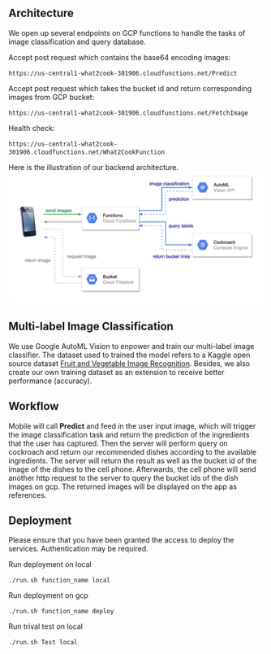 
## Architecture

We open up several endpoints on GCP functions to handle the tasks of image classification and query database.

Accept post request which contains the base64 encoding images:
```
https://us-central1-what2cook-301906.cloudfunctions.net/Predict
```

Accept post request which takes the bucket id and return corresponding images from GCP bucket:
```
https://us-central1-what2cook-301906.cloudfunctions.net/FetchImage
```

Health check:
```
https://us-central1-what2cook-301906.cloudfunctions.net/What2CookFunction
```

Here is the illustration of our backend architecture.
![Backend Architecture](./image/What2Cook_be_architect.jpg)

## Multi-label Image Classification

We use Google AutoML Vision to enpower and train our multi-label image classifier. The dataset used to trained the model refers to a Kaggle open source dataset [Fruit and Vegetable Image Recognition](https://www.kaggle.com/kritikseth/fruit-and-vegetable-image-recognition). Besides, we also create our own training dataset as an extension to receive better performance (accuracy).


## Workflow

Mobile will call **Predict** and feed in the user input image, which will trigger the image classification task and return the prediction of the ingredients that the user has captured. Then the server will perform query on cockroach and return our recommended dishes according to the available ingredients. The server will return the result as well as the bucket id of the image of the dishes to the cell phone. Afterwards, the cell phone will send another http request to the server to query the bucket ids of the dish images on gcp. The returned images will be displayed on the app as references.

## Deployment

Please ensure that you have been granted the access to deploy the services. Authentication may be required.

Run deployment on local
```
./run.sh function_name local
```

Run deployment on gcp
```
./run.sh function_name deploy
```

Run trival test on local
```
./run.sh Test local
```